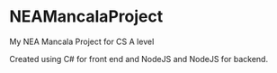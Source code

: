 # NEAMancalaProject
My NEA Mancala Project for CS A level

Created using C# for front end and NodeJS and NodeJS for backend.
